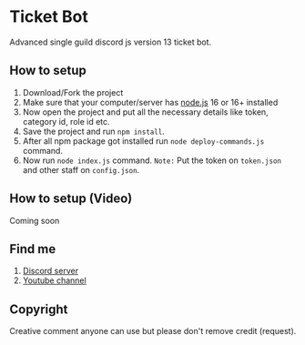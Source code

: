 # Ticket Bot
Advanced single guild discord js version 13 ticket bot.
## How to setup
1. Download/Fork the project
2. Make sure that your computer/server has [node.js](https://nodejs.org/en/) 16 or 16+ installed
3. Now open the project and put all the necessary details like token, category id, role id etc.
4. Save the project and run `npm install`.
5. After all npm package got installed run `node deploy-commands.js` command.
6. Now run `node index.js` command.
`Note:` Put the token on `token.json` and other staff on `config.json`.
## How to setup (Video)
Coming soon
## Find me
1. [Discord server](https://discord.gg/7KtdeePrHV)
2. [Youtube channel](https://www.youtube.com/channel/UCwsiWQMSomXFjWWpRQbc35A)
## Copyright
Creative comment anyone can use but please don't remove credit (request).
